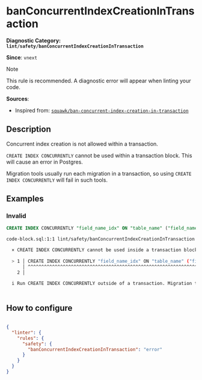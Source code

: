 # banConcurrentIndexCreationInTransaction
**Diagnostic Category: `lint/safety/banConcurrentIndexCreationInTransaction`**

**Since**: `vnext`

> [!NOTE]
> This rule is recommended. A diagnostic error will appear when linting your code.

**Sources**: 
- Inspired from: <a href="https://squawkhq.com/docs/ban-concurrent-index-creation-in-transaction" target="_blank"><code>squawk/ban-concurrent-index-creation-in-transaction</code></a>

## Description
Concurrent index creation is not allowed within a transaction.

`CREATE INDEX CONCURRENTLY` cannot be used within a transaction block. This will cause an error in Postgres.

Migration tools usually run each migration in a transaction, so using `CREATE INDEX CONCURRENTLY` will fail in such tools.

## Examples

### Invalid

```sql
CREATE INDEX CONCURRENTLY "field_name_idx" ON "table_name" ("field_name");
```

```sh
code-block.sql:1:1 lint/safety/banConcurrentIndexCreationInTransaction ━━━━━━━━━━━━━━━━━━━━━━━━━━━━━

  × CREATE INDEX CONCURRENTLY cannot be used inside a transaction block.
  
  > 1 │ CREATE INDEX CONCURRENTLY "field_name_idx" ON "table_name" ("field_name");
      │ ^^^^^^^^^^^^^^^^^^^^^^^^^^^^^^^^^^^^^^^^^^^^^^^^^^^^^^^^^^^^^^^^^^^^^^^^^^
    2 │ 
  
  i Run CREATE INDEX CONCURRENTLY outside of a transaction. Migration tools usually run in transactions, so you may need to run this statement manually.
  

```

## How to configure
```json

{
  "linter": {
    "rules": {
      "safety": {
        "banConcurrentIndexCreationInTransaction": "error"
      }
    }
  }
}

```
